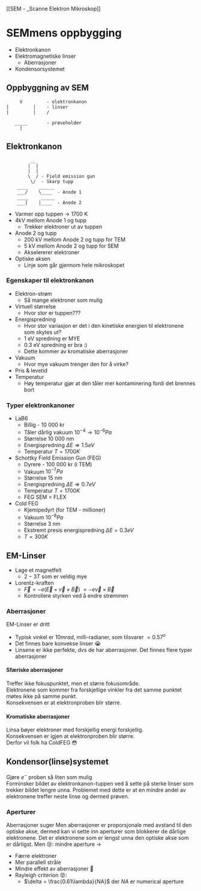 [[SEM - _Scanne Elektron Mikroskop]]

# SEMmens oppbygging

 - Elektronkanon  
 - Elektromagnetiske linser  
	 - Aberrasjoner
 - Kondensorsystemet

## Oppbyggning av SEM

```
     V         - elektronkanon
|         |    - linser
|         |    /

   _____       - prøveholder
     | 
```


## Elektronkanon

```
		 __
		|  |
		|  |  
		\  / - Field emission gun
		 \/  - Skarp tupp
	____    ______
	___/	\____  - Anode 1
	____     _____ 
    ___|    |____  - Anode 2
```
 - Varmer opp tuppen -> 1700 K
 - 4kV mellom Anode 1 og tupp
	 - Trekker elektroner ut av tuppen
 - Anode 2 og tupp
	 - 200 kV mellom Anode 2 og tupp for TEM
	 - 5 kV mellom Anode 2 og tupp for SEM
	 - Akselererer elektroner
 - Optiske aksen
	 - Linje som går gjennom hele mikroskopet

### Egenskaper til elektronkanon

- Elektron-strøm
	- Så mange elektroner som mulig
- Virtuell størrelse
	- Hvor stor er tuppen???
- Energispredning
	- Hvor stor variasjon er det i den kinetiske energien til elektronene som skytes ut?
	- 1 eV spredning er MYE
	- 0.3 eV spredning er bra :)
	- Dette kommer av kromatiske aberrasjoner
- Vakuum
	- Hvor mye vakuum trenger den for å virke?
- Pris & levetid
- Temperatur
	- Høy temperatur gjør at den tåler mer kontaminering fordi det brennes bort

### Typer elektronkanoner

- LaB6 
	- Billig - 10 000 kr
	- Tåler dårlig vakuum $10^{-4}\rightarrow 10^{-6} Pa$
	- Størrelse 10 000 nm
	- Energispredning $\Delta E \Rightarrow 1.5 eV$
	- Temperatur $T = 1700K$ 
- Schottky Field Emission Gun (FEG)
	- Dyrere - 100 000 kr (i TEM)
	- Vakuum $10^{-7} Pa$
	- Størrelse 15 nm
	- Energispredning $\Delta E \Rightarrow 0.7 eV$
	- Temperatur $T = 1700 K$
	- FEG SEM = FLEX
- Cold FEG
	- Kjemipedyrt (for TEM - millioner)
	- Vakuum $10^{-8} Pa$
	- Størrelse 3 nm
	- Ekstremt presis energispredning $\Delta E = 0.3 eV$ 
	- $T = 300K$

## EM-Linser

 - Lage et magnetfelt
	 - $2 - 3 T$ som er veldig mye
 - Lorentz-kraften
	 -  $\vec{F} = -e(\vec{E}+\vec{v} \times \vec{B})$
	 $=-e\vec{v} \times \vec{B}$
	 - Kontrollere styrken ved å endre strømmen

### Aberrasjoner

EM-Linser er dritt  
- Typisk vinkel er $10 mrad$, milli-radianer, som tilsvarer $=0.57 ^o$
- Det finnes bare konvekse linser 😭
- Linsene er ikke perfekte, dvs de har aberrasjoner. Det finnes flere typer aberrasjoner

#### Sfæriske aberrasjoner

Treffer ikke fokuspunktet, men et større fokusområde.  
Elektronene som kommer fra forskjellige vinkler fra det samme punktet møtes ikke på samme punkt.  
Konsekvensen er at elektronproben blir større.  

#### Kromatiske aberrasjoner

Linsa bøyer elektroner med forskjellig energi forskjellig.  
Konsekvensen er igjen at elektronproben blir større.  
Derfor vil folk ha ColdFEG 😳  

## Kondensor(linse)systemet

Gjøre $e^-$ proben så liten som mulig  
Forminsker bildet av elektronkanon-tuppen ved å sette på sterke linser som trekker bildet lengre unna. Problemet med dette er at en mindre andel av elektronene treffer neste linse og dermed prøven.

### Aperturer

Aberrasjoner suger
Men aberrasjoner er proporsjonale med avstand til den optiske akse, dermed kan vi sette inn aperturer som blokkerer de dårlige elektronene. Det er elektronene som er lengst unna den optiske akse som er dårligst.
Men 😢: mindre aperture -> 
- Færre elektroner
- Mer parallell stråle
- Mindre effekt av aberrasjoner 🎉
- Rayleigh criterion 😡:
	- $\delta = \frac{0.61\lambda}{NA}$ der $NA$ er numerical aperture

